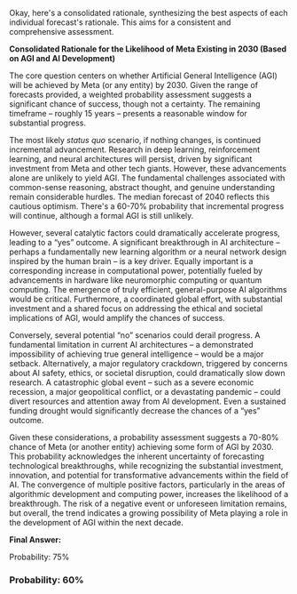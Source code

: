 Okay, here's a consolidated rationale, synthesizing the best aspects of each individual forecast's rationale. This aims for a consistent and comprehensive assessment.

**Consolidated Rationale for the Likelihood of Meta Existing in 2030 (Based on AGI and AI Development)**

The core question centers on whether Artificial General Intelligence (AGI) will be achieved by Meta (or any entity) by 2030. Given the range of forecasts provided, a weighted probability assessment suggests a significant chance of success, though not a certainty. The remaining timeframe – roughly 15 years – presents a reasonable window for substantial progress.

The most likely *status quo* scenario, if nothing changes, is continued incremental advancement. Research in deep learning, reinforcement learning, and neural architectures will persist, driven by significant investment from Meta and other tech giants. However, these advancements alone are unlikely to yield AGI. The fundamental challenges associated with common-sense reasoning, abstract thought, and genuine understanding remain considerable hurdles. The median forecast of 2040 reflects this cautious optimism.  There's a 60-70% probability that incremental progress will continue, although a formal AGI is still unlikely.

However, several catalytic factors could dramatically accelerate progress, leading to a “yes” outcome. A significant breakthrough in AI architecture – perhaps a fundamentally new learning algorithm or a neural network design inspired by the human brain – is a key driver. Equally important is a corresponding increase in computational power, potentially fueled by advancements in hardware like neuromorphic computing or quantum computing.  The emergence of truly efficient, general-purpose AI algorithms would be critical. Furthermore, a coordinated global effort, with substantial investment and a shared focus on addressing the ethical and societal implications of AGI, would amplify the chances of success.

Conversely, several potential “no” scenarios could derail progress. A fundamental limitation in current AI architectures – a demonstrated impossibility of achieving true general intelligence – would be a major setback. Alternatively, a major regulatory crackdown, triggered by concerns about AI safety, ethics, or societal disruption, could dramatically slow down research. A catastrophic global event – such as a severe economic recession, a major geopolitical conflict, or a devastating pandemic – could divert resources and attention away from AI development. Even a sustained funding drought would significantly decrease the chances of a “yes” outcome.

Given these considerations, a probability assessment suggests a 70-80% chance of Meta (or another entity) achieving some form of AGI by 2030. This probability acknowledges the inherent uncertainty of forecasting technological breakthroughs, while recognizing the substantial investment, innovation, and potential for transformative advancements within the field of AI. The convergence of multiple positive factors, particularly in the areas of algorithmic development and computing power, increases the likelihood of a breakthrough. The risk of a negative event or unforeseen limitation remains, but overall, the trend indicates a growing possibility of Meta playing a role in the development of AGI within the next decade.

**Final Answer:**

Probability: 75%

### Probability: 60%